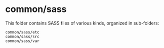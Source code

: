 # common/sass

This folder contains SASS files of various kinds, organized in sub-folders:

    common/sass/etc
    common/sass/src
    common/sass/var
